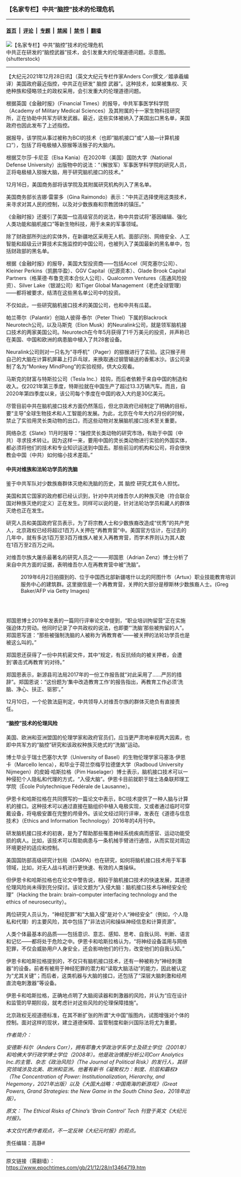 ### 【名家专栏】中共“脑控”技术的伦理危机

---

#### [首页](../../../..?n13464719) &nbsp;|&nbsp; [评论](../../../../../epoch-comment?n13464719) &nbsp;|&nbsp; [专题](../../../../../epoch-special?n13464719) &nbsp;|&nbsp; [禁闻](../../../../../epoch-news?n13464719) &nbsp;|&nbsp; [禁书](../../../../../books?n13464719) &nbsp;|&nbsp; [翻墙](https://github.com/gfw-breaker/nogfw/blob/master/README.md?n13464719)


<div><img alt="【名家专栏】中共“脑控”技术的伦理危机" class="attachment-djy_600_400 size-djy_600_400 wp-post-image" src="https://i.epochtimes.com/assets/uploads/2021/12/id13464727-shutterstock_701349295-600x400.jpg"/>
<div class="caption">
 中共正在研发的“脑控武器”技术，会引发重大的伦理道德问题。示意图。(shutterstock)
</div></div><hr/><div class="post_content" id="artbody" itemprop="articleBody">
 <!-- article content begin -->
 <p>
  【大纪元2021年12月28日讯】（英文大纪元专栏作家Anders Corr撰文／姬承羲编译）美国政府最近指控，中共正在研发“
  <ok href="https://www.epochtimes.com/gb/tag/%E8%84%91%E6%8E%A7.html">
   脑控
  </ok>
  武器”。这种技术，如果被集权、灭绝种族和侵略领土的政权采用，会引发重大的伦理道德问题。
 </p>
 <p>
  根据英国《金融时报》（Financial Times）的报导，中共军事医学科学院（Academy of Military Medical Sciences）及其附属的十一家生物科技研究所，正在协助中共军方研发武器。最近，这些实体被纳入了美国出口黑名单，美国政府也因此发布了上述指控。
 </p>
 <p>
  据报导，该学院从事过被称为BCI的技术（也即“脑机接口”或“人脑—计算机接口”），包括了将电极植入猕猴等活猴子的大脑内。
 </p>
 <p>
  根据艾尔莎‧卡尼亚（Elsa Kania）在2020年（美国）国防大学（National Defense University）出版物中的说法：“（解放军）军事医学科学院的研究人员，正将电极植入猕猴大脑，用于研究脑机接口的技术。”
 </p>
 <p>
  12月16日，美国商务部将该学院及其附属研究机构列入了黑名单。
 </p>
 <p>
  美国商务部长吉娜‧雷蒙多（Gina Raimondo）表示：“中共正选择使用这类技术，来寻求对其人民的控制，以及对少数族裔和宗教团体的镇压。”
 </p>
 <p>
  《金融时报》还援引了美国一位高级官员的说法，称中共尝试将“基因编辑、强化人类功能和脑机接口”等新生物科技，用于未来的军事领域。
 </p>
 <p>
  除了财政部所列出的实体外，在新疆地区采用无人机、面部识别、网络安全、人工智能和超级云计算技术实施监控的中国公司，也被列入了美国最新的黑名单中，包括财政部的黑名单。
 </p>
 <p>
  根据《金融时报》的报导，美国大型投资商——包括Accel（阿克塞尔公司）、Kleiner Perkins（凯鹏华盈）、GGV Capital（纪源资本）、Glade Brook Capital Partners（格莱德‧布鲁克资本合伙人公司）、Qualcomm Ventures（高通风险投资）、Silver Lake（银湖公司）和Tiger Global Management（老虎全球管理）——都将被要求，结清在这些黑名单公司中的投资。
 </p>
 <p>
  不仅如此，一些研究脑机接口技术的美国公司，也和中共有瓜葛。
 </p>
 <p>
  帕兰蒂尔（Palantir）创始人彼得‧泰尔（Peter Thiel）下属的Blackrock Neurotech公司，以及马斯克（Elon Musk）的Neuralink公司，就是领军脑机接口技术的两家美国公司。Neurotech在今年5月获得了1千万美元的投资，并声称已在美国、中国和欧洲的病患脑中植入了共28套设备。
 </p>
 <p>
  Neuralink公司则对一只名为“寻呼机”（Pager）的猕猴进行了实验。这只猴子用自己的大脑在计算机屏幕上打乒乓球，来换取通过钢管输送的香蕉冰沙。该公司录制了名为“Monkey MindPong”的实验视频，供大众观看。
 </p>
 <p>
  马斯克的财富与特斯拉公司（Tesla Inc.）挂钩，而后者依赖于来自中国的制造和收入。仅2021年第三季度，特斯拉就在中国生产了超过13.3万辆汽车。而且，自2020年第四季度以来，该公司每个季度在中国的收入大约是30亿美元。
 </p>
 <p>
  尽管目前中共在脑机接口技术方面仍然落后，但北京政府已经制定了明确的目标，要“主导”全球生物技术和人工智能的发展。为此，北京在今年大约2月份的时候，禁止了实验用灵长类动物的出口，而这些动物对发展脑机接口技术至关重要。
 </p>
 <p>
  网络杂志《Slate》11月时报导：“操控灵长类动物的研究市场，有助于中国（中共）寻求技术转让。因为这样一来，要用中国的灵长类动物进行实验的外国实体，都必须将他们的技术和专业知识运送到中国去。那些前沿的机构和公司，将会很快教会中国（中共）如何缩小技术差距。”
 </p>
 <h4>
  中共对维族和法轮功学员的洗脑
 </h4>
 <p>
  鉴于中共军队对少数族裔群体灭绝和洗脑的历史，其
  <ok href="https://www.epochtimes.com/gb/tag/%E8%84%91%E6%8E%A7.html">
   脑控
  </ok>
  研究尤其令人担忧。
 </p>
 <p>
  美国和其它国家的政府都已经认识到，针对中共对维吾尔人的种族灭绝（符合联合国对种族灭绝的定义）正在发生。同样可以说的是，针对法轮功学员和藏人的群体灭绝也正在发生。
 </p>
 <p>
  研究人员和美国政府官员表示，为了将宗教人士和少数族裔改造成“优秀”的共产党人，北京政权已经将超过1百万人关押在“再教育营”中。美国官方估计，在过去的几年中，就有多达1百万至3百万维族人被关入再教育营，而学术界则认为其人数在1百万至2百万之间。
 </p>
 <p>
  对维吾尔族大屠杀最著名的研究人员之一——郑国恩（Adrian Zenz）博士分析了来自中共方面的证据，表明维吾尔人在再教育营中被“洗脑”。
 </p>
 <figure aria-describedby="caption-attachment-13464733" class="wp-caption aligncenter" id="attachment_13464733" style="width: 600px">
  <ok href="https://i.epochtimes.com/assets/uploads/2021/12/id13464733-GettyImages-1152108730-1200x800.jpg" target="_blank">
   <img alt="" class="size-large wp-image-13464733" src="https://i.epochtimes.com/assets/uploads/2021/12/id13464733-GettyImages-1152108730-1200x800-600x400.jpg"/>
  </ok>
  <br/><figcaption class="wp-caption-text" id="caption-attachment-13464733">
   2019年6月2日拍摄到的、位于中国西北部新疆喀什以北的阿图什市（Artux）职业技能教育培训服务中心的建筑群。这里据信是一个再教育营，关押的大部分是穆斯林少数族裔人士。(Greg Baker/AFP via Getty Images)
  </figcaption><br/>
 </figure><br/>
 <p>
  郑国恩博士2019年发表的一篇同行评审论文中提到，“职业培训拘留营”正在实施强迫体力劳动。他同时记录了中共政权的说法，也即要“‘洗脑’那些被拘留的人”。郑国恩写道：“那些被强制洗脑的人被称为‘再教育者’——被关押的法轮功学员也是被这么叫的。”
 </p>
 <p>
  郑国恩还获得了一份中共机密文件，其中“规定，有反抗倾向的被关押者，会遭到‘袭击式再教育’的对待。”
 </p>
 <p>
  郑国恩表示，新源县司法局2017年的一份工作报告就“对此采用了……严厉的措辞”。郑国恩说：“这份题为‘集中改造教育工作’的报告指出，再教育工作必须‘洗脑、净心、扶正、驱邪’。”
 </p>
 <p>
  12月10日，一个伦敦法庭判定，中共领导人对维吾尔族的群体灭绝负有直接责任。
 </p>
 <h4>
  “脑控”技术的伦理风险
 </h4>
 <p>
  美国、欧洲和亚洲盟国的伦理学家和政府官员们，应当更严肃地审视两大因素，也即中共军方的“脑控”研究和该政权种族灭绝式的“洗脑”运动。
 </p>
 <p>
  博士毕业于瑞士巴塞尔大学（University of Basel）的生物伦理学家马塞洛‧伊恩卡（Marcello Ienca），和毕业于荷兰奈梅亨拉德堡大学（Radboud University Nijmegen）的皮姆‧哈斯拉格（Pim Haselager）博士表示，脑机接口技术可以一种侵犯个人隐私和代理的方式，“入侵大脑”。伊恩卡目前就职于瑞士洛桑联邦理工学院（École Polytechnique Fédérale de Lausanne）。
 </p>
 <p>
  伊恩卡和哈斯拉格在共同撰写的一篇论文中表示，BCI技术提供了一种人脑与计算机的接口。这种技术可以通过直接在脑组织中植入电极实现，又或者通过临时可穿戴设备，将电极安置在完整的颅骨外。该论文经过同行评审，发表在《道德与信息技术》（Ethics and Information Technology）2016年的4月刊中。
 </p>
 <p>
  研发脑机接口技术的初衷，是为了帮助那些罹患神经系统疾病而感官、运动功能受损的病人。比如，该技术可以帮助病患与一条机械手臂进行通信，从而实现对周边环境更好的适应和控制。
 </p>
 <p>
  美国国防部高级研究计划局（DARPA）也在研究，如何将脑机接口技术用于军事领域，比如，对无人战斗机进行更快速、有效的人类操纵。
 </p>
 <p>
  但伊恩卡和哈斯拉格也在论文中警告说，相较于脑机接口技术的快速发展，其道德伦理风险尚未得到充分探讨。该论文题为“入侵大脑：脑机接口技术与神经安全伦理”（Hacking the brain: brain–computer interfacing technology and the ethics of neurosecurity）。
 </p>
 <p>
  两位研究人员认为，“神经犯罪”和“大脑入侵”是对个人“神经安全”（例如，个人隐私和代理）的主要风险，其中包括了“非法访问和操纵神经信息和计算资源”。
 </p>
 <p>
  人类个体最基本的品质——包括意识、意志、感知、思考、自我认同、判断、语言和记忆——都将处于危险之中。伊恩卡和哈斯拉格认为，“将神经设备滥用与网络犯罪，不仅会威胁用户人身安全，还会影响他们的行为，改变他们的自我认知。”
 </p>
 <p>
  伊恩卡和哈斯拉格提到的，不仅只有脑机接口技术，还有一种被称为“神经刺激器”的设备。前者有被用于神经犯罪的潜力和“读取大脑活动”的能力，因此被认定为“尤其关键”；而后者，这类机器与大脑的接口，还包括了“深层大脑刺激和经颅直流电刺激器”等设备。
 </p>
 <p>
  伊恩卡和哈斯拉格，正确地点明了大脑阅读器和刺激器的风险，并认为“应在设计和监管的早期阶段，就考虑针对这些风险的伦理保障措施”。
 </p>
 <p>
  北京政权无视道德标准，在其不断扩张的所谓“大中国”版图内，试图增强对个体的控制。面对这样的现状，建立道德保障、监管制度和新兴国际法将尤为重要。
 </p>
 <p>
  <em>
   作者简介：
  </em>
 </p>
 <p>
  <em>
   安德斯‧科尔（Anders Corr），拥有耶鲁大学政治学系学士及硕士学位（2001年）和哈佛大学行政学博士学位（2008年）。他是政治情报分析公司Corr Analytics Inc.的主管、杂志《政治风险》（The Journal of Political Risk）的发行人，其研究领域涉及北美、欧洲和亚洲。他著有新书《凝聚权力：制度、阶层和霸权》（The Concentration of Power: Institutionalization, Hierarchy, and Hegemony，2021年出版）以及《大国大战略：中国南海的新游戏》（Great Powers, Grand Strategies: the New Game in the South China Sea，2018年出版）。
  </em>
 </p>
 <p>
  <em>
   原文：
   <ok href="https://www.theepochtimes.com/the-ethical-risks-of-chinas-brain-control-tech_4167051.html">
    The Ethical Risks of China’s ‘Brain Control’ Tech
   </ok>
   刊登于英文《大纪元时报》。
  </em>
 </p>
 <p>
  <em>
   本文仅代表作者观点，不一定反映《大纪元时报》的观点。
  </em>
 </p>
 <p>
  责任编辑：高静#
 </p>
 <!-- article content end -->
 <div id="below_article_ad">
 </div>
</div>


---

原文链接（需翻墙）：https://www.epochtimes.com/gb/21/12/28/n13464719.htm